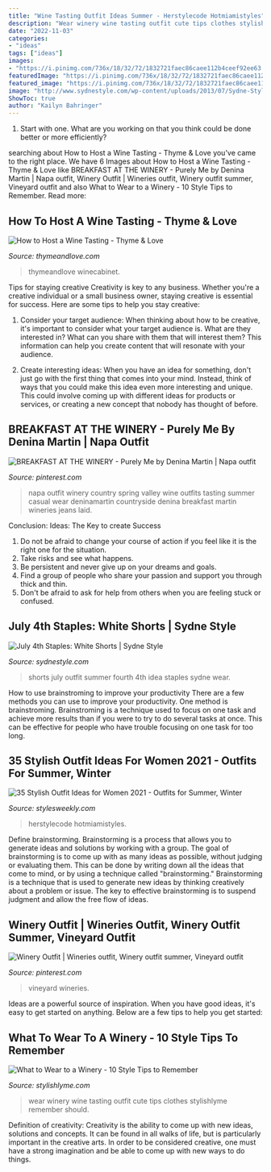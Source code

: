 ```yaml
---
title: "Wine Tasting Outfit Ideas Summer - Herstylecode Hotmiamistyles"
description: "Wear winery wine tasting outfit cute tips clothes stylishlyme remember should"
date: "2022-11-03"
categories:
- "ideas"
tags: ["ideas"]
images:
- "https://i.pinimg.com/736x/18/32/72/1832721faec86caee112b4ceef92ee63.jpg"
featuredImage: "https://i.pinimg.com/736x/18/32/72/1832721faec86caee112b4ceef92ee63.jpg"
featured_image: "https://i.pinimg.com/736x/18/32/72/1832721faec86caee112b4ceef92ee63.jpg"
image: "http://www.sydnestyle.com/wp-content/uploads/2013/07/Sydne-Style-white-shorts-blue-tank-july-fourth-outfit-ideas-summer-independence-day-style.jpg"
ShowToc: true
author: "Kailyn Bahringer"
---
```



1. Start with one. What are you working on that you think could be done better or more efficiently?

	

		
searching about How to Host a Wine Tasting - Thyme &amp; Love you've came to the right place. We have 6 Images about How to Host a Wine Tasting - Thyme &amp; Love like BREAKFAST AT THE WINERY - Purely Me by Denina Martin | Napa outfit, Winery Outfit | Wineries outfit, Winery outfit summer, Vineyard outfit and also What to Wear to a Winery - 10 Style Tips to Remember. Read more:
		
    
## How To Host A Wine Tasting - Thyme &amp; Love

<img loading=lazy src="https://thymeandlove.com/wp-content/uploads/2017/07/Wine-Post-download.jpg" onerror="this.onerror=null;this.src='https://tse1.mm.bing.net/th?id=OIP.CPI5g5PMvnfjVmV0shej4AHaKD&amp;pid=15.1';" alt="How to Host a Wine Tasting - Thyme &amp; Love">

_Source: thymeandlove.com_

>thymeandlove winecabinet. 

	

Tips for staying creative
Creativity is key to any business. Whether you're a creative individual or a small business owner, staying creative is essential for success. Here are some tips to help you stay creative: 
1. Consider your target audience: When thinking about how to be creative, it's important to consider what your target audience is. What are they interested in? What can you share with them that will interest them? This information can help you create content that will resonate with your audience. 

2. Create interesting ideas: When you have an idea for something, don't just go with the first thing that comes into your mind. Instead, think of ways that you could make this idea even more interesting and unique. This could involve coming up with different ideas for products or services, or creating a new concept that nobody has thought of before. 


    
## BREAKFAST AT THE WINERY - Purely Me By Denina Martin | Napa Outfit

<img loading=lazy src="https://i.pinimg.com/originals/9f/b7/89/9fb789a6d49b751d490708c61b421a66.jpg" onerror="this.onerror=null;this.src='https://tse2.mm.bing.net/th?id=OIP.VsmNgUpPxRWWFyJjBuS8hQHaLI&amp;pid=15.1';" alt="BREAKFAST AT THE WINERY - Purely Me by Denina Martin | Napa outfit">

_Source: pinterest.com_

>napa outfit winery country spring valley wine outfits tasting summer casual wear deninamartin countryside denina breakfast martin wineries jeans laid. 

	

Conclusion: Ideas: The Key to create Success
1. Do not be afraid to change your course of action if you feel like it is the right one for the situation.
2. Take risks and see what happens.
3. Be persistent and never give up on your dreams and goals.
4. Find a group of people who share your passion and support you through thick and thin.
5. Don't be afraid to ask for help from others when you are feeling stuck or confused.

    
## July 4th Staples: White Shorts | Sydne Style

<img loading=lazy src="http://www.sydnestyle.com/wp-content/uploads/2013/07/Sydne-Style-white-shorts-blue-tank-july-fourth-outfit-ideas-summer-independence-day-style.jpg" onerror="this.onerror=null;this.src='https://tse4.mm.bing.net/th?id=OIP.5l0r18uek-vat4JP6aVaewHaK-&amp;pid=15.1';" alt="July 4th Staples: White Shorts | Sydne Style">

_Source: sydnestyle.com_

>shorts july outfit summer fourth 4th idea staples sydne wear. 

	

How to use brainstroming to improve your productivity
There are a few methods you can use to improve your productivity. One method is brainstroming. Brainstroming is a technique used to focus on one task and achieve more results than if you were to try to do several tasks at once. This can be effective for people who have trouble focusing on one task for too long.

    
## 35 Stylish Outfit Ideas For Women 2021 - Outfits For Summer, Winter

<img loading=lazy src="https://stylesweekly.com/wp-content/uploads/2016/12/Trendy-Outfit-Ideas_13.jpg" onerror="this.onerror=null;this.src='https://tse1.mm.bing.net/th?id=OIP.IY-cp4wx52nEGNvIydXy0gHaOm&amp;pid=15.1';" alt="35 Stylish Outfit Ideas for Women 2021 - Outfits for Summer, Winter">

_Source: stylesweekly.com_

>herstylecode hotmiamistyles. 

	

Define brainstorming.
Brainstorming is a process that allows you to generate ideas and solutions by working with a group. The goal of brainstorming is to come up with as many ideas as possible, without judging or evaluating them. This can be done by writing down all the ideas that come to mind, or by using a technique called "brainstorming." Brainstorming is a technique that is used to generate new ideas by thinking creatively about a problem or issue. The key to effective brainstorming is to suspend judgment and allow the free flow of ideas.

    
## Winery Outfit | Wineries Outfit, Winery Outfit Summer, Vineyard Outfit

<img loading=lazy src="https://i.pinimg.com/736x/18/32/72/1832721faec86caee112b4ceef92ee63.jpg" onerror="this.onerror=null;this.src='https://tse4.mm.bing.net/th?id=OIP.g7_w-jlqe71zZOyAXGgCSAHaJ4&amp;pid=15.1';" alt="Winery Outfit | Wineries outfit, Winery outfit summer, Vineyard outfit">

_Source: pinterest.com_

>vineyard wineries. 

	

Ideas are a powerful source of inspiration. When you have good ideas, it's easy to get started on anything. Below are a few tips to help you get started: 

    
## What To Wear To A Winery - 10 Style Tips To Remember

<img loading=lazy src="http://stylishlyme.com/wp-content/uploads/2015/05/cute-outfit-to-wear-wine-tasting.jpg" onerror="this.onerror=null;this.src='https://tse2.mm.bing.net/th?id=OIP.IHWzlPCPVyJpE9kJQ0IPDwHaLH&amp;pid=15.1';" alt="What to Wear to a Winery - 10 Style Tips to Remember">

_Source: stylishlyme.com_

>wear winery wine tasting outfit cute tips clothes stylishlyme remember should. 

	

Definition of creativity:
Creativity is the ability to come up with new ideas, solutions and concepts. It can be found in all walks of life, but is particularly important in the creative arts. In order to be considered creative, one must have a strong imagination and be able to come up with new ways to do things.

